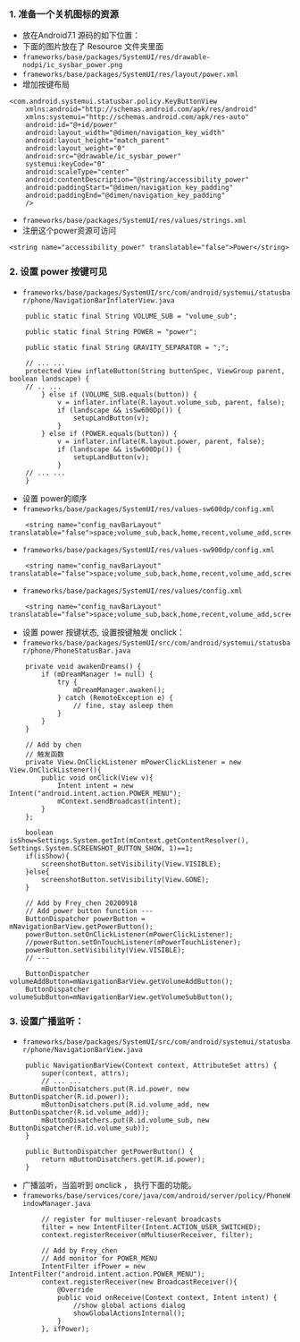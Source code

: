### 1. 准备一个关机图标的资源
* 放在Android7.1 源码的如下位置：
* 下面的图片放在了 Resource 文件夹里面
* `frameworks/base/packages/SystemUI/res/drawable-nodpi/ic_sysbar_power.png`
* `frameworks/base/packages/SystemUI/res/layout/power.xml`
* 增加按键布局
```
<com.android.systemui.statusbar.policy.KeyButtonView
    xmlns:android="http://schemas.android.com/apk/res/android"
    xmlns:systemui="http://schemas.android.com/apk/res-auto"
    android:id="@+id/power"
    android:layout_width="@dimen/navigation_key_width"
    android:layout_height="match_parent"
    android:layout_weight="0"
    android:src="@drawable/ic_sysbar_power"
    systemui:keyCode="0"
    android:scaleType="center"
    android:contentDescription="@string/accessibility_power"
    android:paddingStart="@dimen/navigation_key_padding"
    android:paddingEnd="@dimen/navigation_key_padding"
    />
```
* `frameworks/base/packages/SystemUI/res/values/strings.xml`
* 注册这个power资源可访问
```
<string name="accessibility_power" translatable="false">Power</string>
```

### 2. 设置 power 按键可见
* `frameworks/base/packages/SystemUI/src/com/android/systemui/statusbar/phone/NavigationBarInflaterView.java`
```
    public static final String VOLUME_SUB = "volume_sub";

    public static final String POWER = "power";

    public static final String GRAVITY_SEPARATOR = ";";

    // ... ...
    protected View inflateButton(String buttonSpec, ViewGroup parent, boolean landscape) {
    // .. ...
        } else if (VOLUME_SUB.equals(button)) {
            v = inflater.inflate(R.layout.volume_sub, parent, false);
            if (landscape && isSw600Dp()) {
                setupLandButton(v);
            }
        } else if (POWER.equals(button)) {
            v = inflater.inflate(R.layout.power, parent, false);
            if (landscape && isSw600Dp()) {
                setupLandButton(v);
            }
    // ... ...
    }
```
* 设置 power的顺序
* `frameworks/base/packages/SystemUI/res/values-sw600dp/config.xml`
```
    <string name="config_navBarLayout" translatable="false">space;volume_sub,back,home,recent,volume_add,screenshot,power;menu_ime</string>
```
* `frameworks/base/packages/SystemUI/res/values-sw900dp/config.xml`
```
    <string name="config_navBarLayout" translatable="false">space;volume_sub,back,home,recent,volume_add,screenshot,power;menu_ime</string>
```
* `frameworks/base/packages/SystemUI/res/values/config.xml`
```
    <string name="config_navBarLayout" translatable="false">space;volume_sub,back,home,recent,volume_add,screenshot,power;menu_ime</string>
```
* 设置 power 按键状态, 设置按键触发 onclick：
* `frameworks/base/packages/SystemUI/src/com/android/systemui/statusbar/phone/PhoneStatusBar.java`
```
    private void awakenDreams() {
        if (mDreamManager != null) {
            try {
                mDreamManager.awaken();
            } catch (RemoteException e) {
                // fine, stay asleep then
            }
        }
    }

    // Add by chen
    // 触发函数
    private View.OnClickListener mPowerClickListener = new View.OnClickListener(){
        public void onClick(View v){
            Intent intent = new Intent("android.intent.action.POWER_MENU");
            mContext.sendBroadcast(intent);
        }
    };

    boolean isShow=Settings.System.getInt(mContext.getContentResolver(), Settings.System.SCREENSHOT_BUTTON_SHOW, 1)==1;
    if(isShow){
        screenshotButton.setVisibility(View.VISIBLE);
    }else{
        screenshotButton.setVisibility(View.GONE);
    }

    // Add by Frey_chen 20200918
    // Add power button function ---
    ButtonDispatcher powerButton = mNavigationBarView.getPowerButton();
    powerButton.setOnClickListener(mPowerClickListener);
    //powerButton.setOnTouchListener(mPowerTouchListener);
    powerButton.setVisibility(View.VISIBLE);
    // ---

    ButtonDispatcher volumeAddButton=mNavigationBarView.getVolumeAddButton();
    ButtonDispatcher volumeSubButton=mNavigationBarView.getVolumeSubButton();
```

### 3. 设置广播监听：
* `frameworks/base/packages/SystemUI/src/com/android/systemui/statusbar/phone/NavigationBarView.java`
```
    public NavigationBarView(Context context, AttributeSet attrs) {
        super(context, attrs);
        // ... ... 
        mButtonDisatchers.put(R.id.power, new ButtonDispatcher(R.id.power));
        mButtonDisatchers.put(R.id.volume_add, new ButtonDispatcher(R.id.volume_add));
        mButtonDisatchers.put(R.id.volume_sub, new ButtonDispatcher(R.id.volume_sub));
    }

    public ButtonDispatcher getPowerButton() {
        return mButtonDisatchers.get(R.id.power);
    }
```
* 广播监听，当监听到 onclick ， 执行下面的功能。
* `frameworks/base/services/core/java/com/android/server/policy/PhoneWindowManager.java`
```
        // register for multiuser-relevant broadcasts
        filter = new IntentFilter(Intent.ACTION_USER_SWITCHED);
        context.registerReceiver(mMultiuserReceiver, filter);

        // Add by Frey_chen
        // Add monitor for POWER_MENU
        IntentFilter ifPower = new IntentFilter("android.intent.action.POWER_MENU");
        context.registerReceiver(new BroadcastReceiver(){
            @Override
            public void onReceive(Context context, Intent intent) {
                //show global actions dialog
                showGlobalActionsInternal();
            }
        }, ifPower);
```